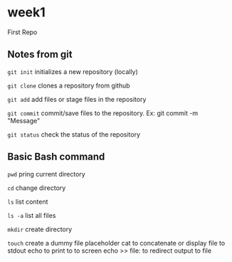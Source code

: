 # week1
First Repo

## Notes from git

`git init` initializes a new repository (locally)

`git clone` clones a repository from github

`git add` add files or stage files in the repository

`git commit` commit/save files to the repository. Ex: git commit -m "Message"

`git status` check the status of the repository

## Basic Bash command

`pwd` pring current directory

`cd` change directory

`ls` list content

`ls -a` list all files

`mkdir` create directory

`touch` create a dummy file placeholder
cat to concatenate or display file to stdout
echo to print to to screen
echo >> file: to redirect output to file
